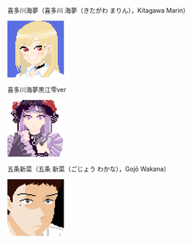 喜多川海夢（喜多川 海夢（きたがわ まりん），Kitagawa Marin）

![Kitagawa Marin](Kitagawa_Marin.gif "Kitagawa Marin")

喜多川海夢黒江雫ver

![Kitagawa Marin](Kitagawa_Marin2.gif "Kitagawa Marin")

五条新菜（五条 新菜（ごじょう わかな），Gojō Wakana）

![Wakana Gojo](Wakana_Gojo.gif "Wakana Gojo")